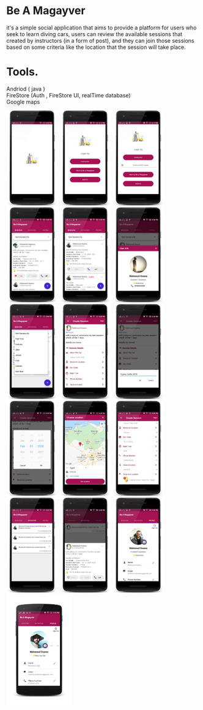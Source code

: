 # Be A Magayver

it's a simple social application that aims to provide a platform for users who seek to learn diving cars, users can review the available sessions that created by instructors (in a form of post), and they can join those sessions based on some criteria like the location that the session will take place.

# Tools.

Andriod ( java )   
FireStore (Auth , FireStore UI, realTime database)  
Google maps

<img src="screen shoots/1.png" height="250">  <img src="screen shoots/2.png" height="250">  <img src="screen shoots/3.png" height="250">  <img src="screen shoots/6.png" height="250">  <img src="screen shoots/7.png" height="250">  <img src="screen shoots/8.png" height="250">
<img src="screen shoots/9.png" height="250">  <img src="screen shoots/10.png" height="250"> <img src="screen shoots/12.png" height="250"> <img src="screen shoots/13.png" height="250"> <img src="screen shoots/14.png" height="250"> <img src="screen shoots/15.png" height="250">
<img src="screen shoots/16.png" height="250">  <img src="screen shoots/17.png" height="250">  <img src="screen shoots/18.png" height="250"> <img src="screen shoots/Screenshot_2020-02-02-17-12-05_framed.png" height="290">
